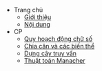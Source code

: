- Trang chủ
    - [Giới thiệu](index.md)
    - [Nội dung](navigation.md)
- CP
    - [Quy hoạch động chữ số](CP/dp-digit.md)
    - [Chia căn và các biến thể](CP/sqrt-decomposition.md)
    - [Dựng cây truy vấn](CP/query-tree.md)
    - [Thuật toán Manacher](CP/manacher.md)
